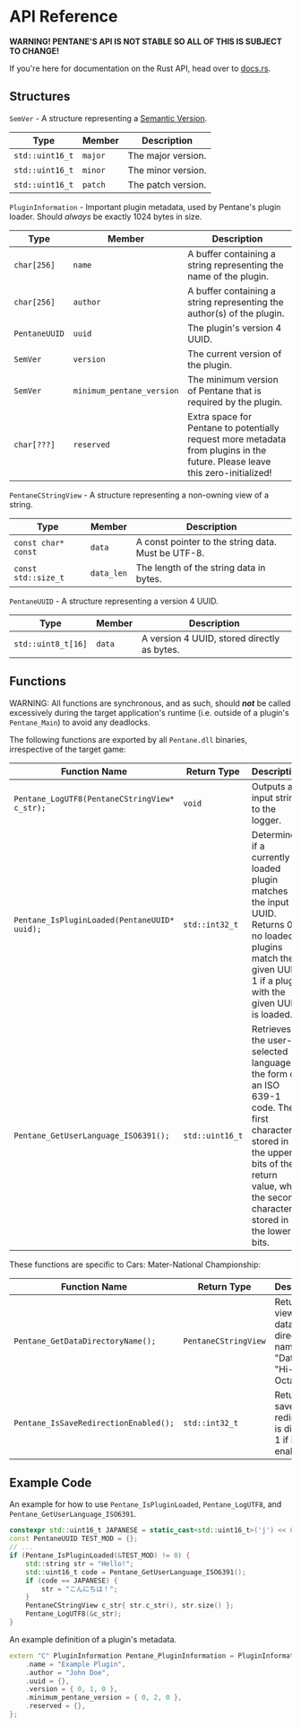 # API Reference

**WARNING! PENTANE'S API IS NOT STABLE SO ALL OF THIS IS SUBJECT TO CHANGE!**

If you're here for documentation on the Rust API, head over to [docs.rs](https://docs.rs/pentane/latest).

## Structures

`SemVer` - A structure representing a [Semantic Version](https://semver.org/).

| Type | Member | Description |
| ----------- | ----------- | ----------- |
| `std::uint16_t` | `major` | The major version. |
| `std::uint16_t` | `minor` | The minor version. |
| `std::uint16_t` | `patch` | The patch version. |


`PluginInformation` - Important plugin metadata, used by Pentane's plugin loader. Should *always* be exactly 1024 bytes in size.

| Type | Member | Description |
| ----------- | ----------- | ----------- |
| `char[256]` | `name` | A buffer containing a string representing the name of the plugin. |
| `char[256]` | `author` | A buffer containing a string representing the author(s) of the plugin. |
| `PentaneUUID` | `uuid` | The plugin's version 4 UUID. |
| `SemVer` | `version` | The current version of the plugin. |
| `SemVer` | `minimum_pentane_version` | The minimum version of Pentane that is required by the plugin. |
| `char[???]` | `reserved` | Extra space for Pentane to potentially request more metadata from plugins in the future. Please leave this zero-initialized! |

`PentaneCStringView` - A structure representing a non-owning view of a string.

| Type | Member | Description |
| ----------- | ----------- | ----------- |
| `const char* const` | `data` | A const pointer to the string data. Must be UTF-8. |
| `const std::size_t` | `data_len` | The length of the string data in bytes. |

`PentaneUUID` - A structure representing a version 4 UUID.

| Type | Member | Description |
| ----------- | ----------- | ----------- |
| `std::uint8_t[16]` | `data` | A version 4 UUID, stored directly as bytes. |

## Functions

WARNING: All functions are synchronous, and as such, should ***not*** be called excessively during the target application's runtime (i.e. outside of a plugin's `Pentane_Main`) to avoid any deadlocks.

The following functions are exported by all ``Pentane.dll`` binaries, irrespective of the target game:

| Function Name | Return Type | Description |
| ----------- | ----------- | ----------- |
| `Pentane_LogUTF8(PentaneCStringView* c_str);` | `void` | Outputs an input string to the logger. |
| `Pentane_IsPluginLoaded(PentaneUUID* uuid);` | `std::int32_t` | Determines if a currently loaded plugin matches the input UUID. Returns 0 if no loaded plugins match the given UUID, 1 if a plugin with the given UUID is loaded. |
| `Pentane_GetUserLanguage_ISO6391();` | `std::uint16_t` | Retrieves the user-selected language in the form of an ISO 639-1 code. The first character is stored in the upper 8 bits of the return value, while the second character is stored in the lower 8 bits. |

These functions are specific to Cars: Mater-National Championship:

| Function Name | Return Type | Description |
| ----------- | ----------- | ----------- |
| `Pentane_GetDataDirectoryName();` | `PentaneCStringView` | Returns a view of the data directory name. (e.g. "DataPC", "Hi-Octane") |
| `Pentane_IsSaveRedirectionEnabled();` | `std::int32_t` | Returns 0 if save file redirection is disabled, 1 if it is enabled. |

## Example Code

An example for how to use `Pentane_IsPluginLoaded`, `Pentane_LogUTF8`, and `Pentane_GetUserLanguage_ISO6391`.

```c++
constexpr std::uint16_t JAPANESE = static_cast<std::uint16_t>('j') << 8 | 'a';
const PentaneUUID TEST_MOD = {};
// ...
if (Pentane_IsPluginLoaded(&TEST_MOD) != 0) {
	std::string str = "Hello!";
	std::uint16_t code = Pentane_GetUserLanguage_ISO6391();
	if (code == JAPANESE) {
		str = "こんにちは！";
	}
	PentaneCStringView c_str{ str.c_str(), str.size() };
	Pentane_LogUTF8(&c_str);
}
```

An example definition of a plugin's metadata.

```c++
extern "C" PluginInformation Pentane_PluginInformation = PluginInformation {
	.name = "Example Plugin",
	.author = "John Doe",
	.uuid = {},
	.version = { 0, 1, 0 },
	.minimum_pentane_version = { 0, 2, 0 },
	.reserved = {},
};
```